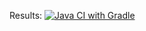 Results:
[![Java CI with Gradle](https://github.com/KolyanGrom/selenide_test_delivery_1.0/actions/workflows/gradle.yml/badge.svg)](https://github.com/KolyanGrom/selenide_test_delivery_1.0/actions/workflows/gradle.yml)